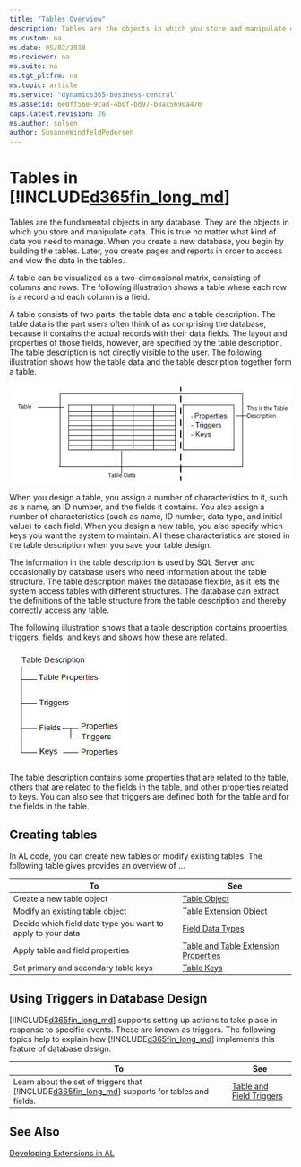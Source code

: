 ```yaml
---
title: "Tables Overview"
description: Tables are the objects in which you store and manipulate data, and you create pages and reports in order to access and view the data in the tables.
ms.custom: na
ms.date: 05/02/2018
ms.reviewer: na
ms.suite: na
ms.tgt_pltfrm: na
ms.topic: article
ms.service: "dynamics365-business-central"
ms.assetid: 6e0ff568-9cad-4b0f-bd97-b8ac5690a470
caps.latest.revision: 26
ms.author: solsen
author: SusanneWindfeldPedersen
---
```


# Tables in [!INCLUDE[d365fin_long_md](includes/d365fin_long_md.md)]
Tables are the fundamental objects in any database. They are the objects in which you store and manipulate data. This is true no matter what kind of data you need to manage. When you create a new database, you begin by building the tables. Later, you create pages and reports in order to access and view the data in the tables.  

A table can be visualized as a two-dimensional matrix, consisting of columns and rows. The following illustration shows a table where each row is a record and each column is a field.  
  
A table consists of two parts: the table data and a table description. The table data is the part users often think of as comprising the database, because it contains the actual records with their data fields. The layout and properties of those fields, however, are specified by the table description. The table description is not directly visible to the user. The following illustration shows how the table data and the table description together form a table.  
  
![](../media/NAV_ADG_6_Diag_1.png "NAV\_ADG\_6\_Diag\_1")  
  
When you design a table, you assign a number of characteristics to it, such as a name, an ID number, and the fields it contains. You also assign a number of characteristics (such as name, ID number, data type, and initial value) to each field. When you design a new table, you also specify which keys you want the system to maintain. All these characteristics are stored in the table description when you save your table design.  
  
The information in the table description is used by SQL Server and occasionally by database users who need information about the table structure. The table description makes the database flexible, as it lets the system access tables with different structures. The database can extract the definitions of the table structure from the table description and thereby correctly access any table.  
  
The following illustration shows that a table description contains properties, triggers, fields, and keys and shows how these are related.  
  
![](../media/NAV_ADG_Diag_2.png "NAV\_ADG\_Diag\_2")  
  
The table description contains some properties that are related to the table, others that are related to the fields in the table, and other properties related to keys. You can also see that triggers are defined both for the table and for the fields in the table.  

## Creating tables  
In AL code, you can create new tables or modify existing tables. The following table gives provides an overview of ...

|To  |See  |
|----|-----|
|Create a new table object|[Table Object](devenv-table-object.md)|
|Modify an existing table object|[Table Extension Object](devenv-table-ext-object.md)|
|Decide which field data type you want to apply to your data|[Field Data Types](datatypes/devenv-field-data-types.md)|
|Apply table and field properties|[Table and Table Extension Properties](properties/devenv-table-properties.md)|
|Set primary and secondary table keys|[Table Keys](devenv-table-keys.md)|

## Using Triggers in Database Design  
[!INCLUDE[d365fin_long_md](includes/d365fin_long_md.md)] supports setting up actions to take place in response to specific events. These are known as triggers. The following topics help to explain how [!INCLUDE[d365fin_long_md](includes/d365fin_long_md.md)] implements this feature of database design.  
  
|To|See|  
|--------|---------|  
|Learn about the set of triggers that [!INCLUDE[d365fin_long_md](includes/d365fin_long_md.md)] supports for tables and fields.|[Table and Field Triggers](triggers/devenv-triggers.md)|  
<!-- 
|Create a table trigger.|[How to: Define or Modify Table or Field Triggers](How-to--Define-or-Modify-Table-or-Field-Triggers.md)|  
|See reference information about specific triggers.|[Triggers](Triggers.md)|  
  
## Designing Relationships Between Tables  
 In [!INCLUDE[navnow](includes/navnow_md.md)], the primary way to establish a connection between tables is to use the **TableRelation** property. The following topics go into detail about how this works.  
  
|To|See|  
|--------|---------|  
|Get a brief introduction to relational database design in [!INCLUDE[navnow](includes/navnow_md.md)].|[Setting Relationships Between Tables](Setting-Relationships-Between-Tables.md)|  
|Understand the extra steps SQL Server requires to use the **TableRelation** property.|[Maintaining Table Relationships on SQL Server](Maintaining-Table-Relationships-on-SQL-Server.md)|  
  
## Understanding SQL Server and Linked Objects  
 [!INCLUDE[navnow](includes/navnow_md.md)] supports special handling for SQL Server Object tables. You can find help on linked objects in the following topics.  
  
|To|See|  
|--------|---------|  
|Learn about the **LinkedObject** table property.|[Creating Table Definitions from SQL Server Objects (Linked Objects)](Creating-Table-Definitions-from-SQL-Server-Objects--Linked-Objects-.md)|  
|Work with other data sources, including Microsoft Excel and Oracle databases.|[Accessing Objects in Other Databases or on Linked Servers](Accessing-Objects-in-Other-Databases-or-on-Linked-Servers.md)|  
  
  -->
## See Also  
[Developing Extensions in AL](devenv-dev-overview.md)  

